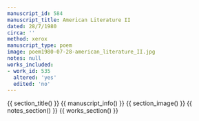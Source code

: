 ```yaml
---
manuscript_id: 584
manuscript_title: American Literature II
dated: 28/7/1980
circa: ''
method: xerox
manuscript_type: poem
image: poem1980-07-28-american_literature_II.jpg
notes: null
works_included:
- work_id: 535
  altered: 'yes'
  edited: 'no'
---
```


{{ section_title() }}
{{ manuscript_info() }}
{{ section_image() }}
{{ notes_section() }}
{{ works_section() }}
